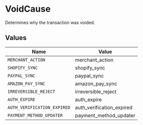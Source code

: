 # VoidCause

Determines why the transaction was voided.


## Values

| Name                        | Value                       |
| --------------------------- | --------------------------- |
| `MERCHANT_ACTION`           | merchant_action             |
| `SHOPIFY_SYNC`              | shopify_sync                |
| `PAYPAL_SYNC`               | paypal_sync                 |
| `AMAZON_PAY_SYNC`           | amazon_pay_sync             |
| `IRREVERSIBLE_REJECT`       | irreversible_reject         |
| `AUTH_EXPIRE`               | auth_expire                 |
| `AUTH_VERIFICATION_EXPIRED` | auth_verification_expired   |
| `PAYMENT_METHOD_UPDATER`    | payment_method_updater      |